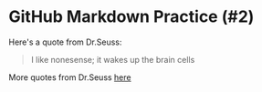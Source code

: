 # GitHub Markdown Practice (#2)

Here's a quote from Dr.Seuss:
> I like nonesense; it wakes up the brain cells

More quotes from Dr.Seuss [here](http://www.brainyquote.com/quotes/authors/d/dr_seuss.html)
